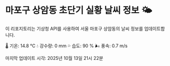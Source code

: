 
# 마포구 상암동 초단기 실황 날씨 정보 🌤️

이 리포지토리는 기상청 API를 사용하여 서울 마포구 상암동의 날씨 정보를 업데이트합니다. 

🌡️ 기온: 14.8 ℃
💧 강수량: 0 mm
💦 습도: 90 %
🌬️ 풍속: 0.7 m/s

마지막 업데이트 시각: 2025년 10월 13일 21시 22분    
